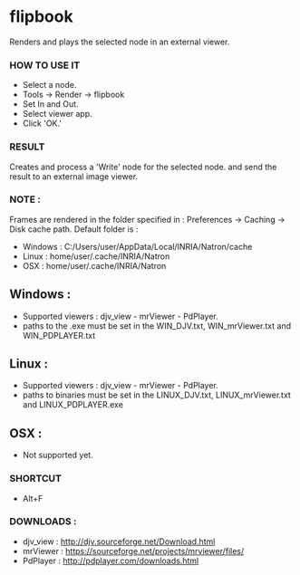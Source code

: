 # flipbook

Renders and plays the selected node in an external viewer.

### HOW TO USE IT

* Select a node.
* Tools -> Render -> flipbook
* Set In and Out.
* Select viewer app.
* Click 'OK.'

### RESULT

Creates and process a 'Write' node for the selected node. and send the result to an external image viewer.

### NOTE :

Frames are rendered in the folder specified in : Preferences -> Caching -> Disk cache path.
Default folder is :
- Windows : C:/Users/user/AppData/Local/INRIA/Natron/cache
- Linux : home/user/.cache/INRIA/Natron
- OSX : home/user/.cache/INRIA/Natron

## Windows :
* Supported viewers : djv_view - mrViewer - PdPlayer.
* paths to the .exe must be set in the WIN_DJV.txt, WIN_mrViewer.txt and WIN_PDPLAYER.txt

## Linux :
* Supported viewers : djv_view - mrViewer - PdPlayer.
* paths to binaries must be set in the LINUX_DJV.txt, LINUX_mrViewer.txt and LINUX_PDPLAYER.exe

## OSX :
* Not supported yet.

### SHORTCUT

* Alt+F


### DOWNLOADS :

* djv_view : http://djv.sourceforge.net/Download.html
* mrViewer : https://sourceforge.net/projects/mrviewer/files/
* PdPlayer : http://pdplayer.com/downloads.html
